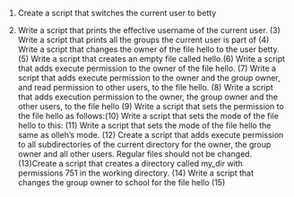 1. Create a script that switches the current user to betty
2) Write a script that prints the effective username of the current user. (3) Write a script that prints all the groups the current user is part of (4) Write a script that changes the owner of the file hello to the user betty. (5) Write a script that creates an empty file called hello.(6) Write a script that adds execute permission to the owner of the file hello. (7) Write a script that adds execute permission to the owner and the group owner, and read permission to other users, to the file hello. (8) Write a script that adds execution permission to the owner, the group owner and the other users, to the file hello (9) Write a script that sets the permission to the file hello as follows:(10) Write a script that sets the mode of the file hello to this: (11) Write a script that sets the mode of the file hello the same as olleh’s mode. (12) Create a script that adds execute permission to all subdirectories of the current directory for the owner, the group owner and all other users. Regular files should not be changed.(13)Create a script that creates a directory called my_dir with permissions 751 in the working directory. (14) Write a script that changes the group owner to school for the file hello (15)  
